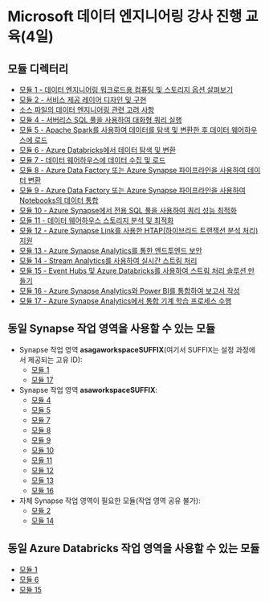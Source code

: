 ﻿# Microsoft 데이터 엔지니어링 강사 진행 교육(4일)

## 모듈 디렉터리

- [모듈 1 - 데이터 엔지니어링 워크로드용 컴퓨팅 및 스토리지 옵션 살펴보기](01/README.md)
- [모듈 2 - 서비스 제공 레이어 디자인 및 구현](02/README.md)
- [소스 파일의 데이터 엔지니어링 관련 고려 사항](03/README.md)
- [모듈 4 - 서버리스 SQL 풀을 사용하여 대화형 쿼리 실행](04/README.md)
- [모듈 5 - Apache Spark를 사용하여 데이터를 탐색 및 변환한 후 데이터 웨어하우스에 로드](05/README.md)
- [모듈 6 - Azure Databricks에서 데이터 탐색 및 변환](06/README.md)
- [모듈 7 - 데이터 웨어하우스에 데이터 수집 및 로드](07/README.md)
- [모듈 8 - Azure Data Factory 또는 Azure Synapse 파이프라인을 사용하여 데이터 변환](08/README.md)
- [모듈 9 - Azure Data Factory 또는 Azure Synapse 파이프라인을 사용하여 Notebooks의 데이터 통합](09/README.md)
- [모듈 10 - Azure Synapse에서 전용 SQL 풀을 사용하여 쿼리 성능 최적화](10/README.md)
- [모듈 11 - 데이터 웨어하우스 스토리지 분석 및 최적화](11/README.md)
- [모듈 12 - Azure Synapse Link를 사용한 HTAP(하이브리드 트랜잭션 분석 처리) 지원](12/README.md)
- [모듈 13 - Azure Synapse Analytics를 통한 엔드투엔드 보안](13/README.md)
- [모듈 14 - Stream Analytics를 사용하여 실시간 스트림 처리](14/README.md)
- [모듈 15 - Event Hubs 및 Azure Databricks를 사용하여 스트림 처리 솔루션 만들기](15/README.md)
- [모듈 16 - Azure Synapse Analytics와 Power BI를 통합하여 보고서 작성](16/README.md)
- [모듈 17 - Azure Synapse Analytics에서 통합 기계 학습 프로세스 수행](17/README.md)

## 동일 Synapse 작업 영역을 사용할 수 있는 모듈

- Synapse 작업 영역 **asagaworkspaceSUFFIX**(여기서 SUFFIX는 설정 과정에서 제공되는 고유 ID):
  - [모듈 1](01/README.md)
  - [모듈 17](17/README.md)
- Synapse 작업 영역 **asaworkspaceSUFFIX**:
  - [모듈 4](04/README.md)
  - [모듈 5](05/README.md)
  - [모듈 7](07/README.md)
  - [모듈 8](08/README.md)
  - [모듈 9](09/README.md)
  - [모듈 10](10/README.md)
  - [모듈 11](11/README.md)
  - [모듈 12](12/README.md)
  - [모듈 13](13/README.md)
  - [모듈 16](16/README.md)
- 자체 Synapse 작업 영역이 필요한 모듈(작업 영역 공유 불가):
  - [모듈 2](02/README.md)
  - [모듈 14](14/README.md)

## 동일 Azure Databricks 작업 영역을 사용할 수 있는 모듈

- [모듈 1](01/README.md)
- [모듈 6](06/README.md)
- [모듈 15](15/README.md)
